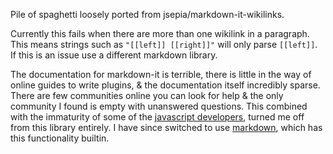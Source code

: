 Pile of spaghetti loosely ported from jsepia/markdown-it-wikilinks.

Currently this fails when there are more than one wikilink in a paragraph. This means strings such as `"[[left]] [[right]]"` will only parse `[[left]]`. If this is an issue use a different markdown library.

The documentation for markdown-it is terrible, there is little in the way of online guides to write plugins, & the documentation itself incredibly sparse. There are few communities online you can look for help & the only community I found is empty with unanswered questions. This combined with the immaturity of some of the [javascript developers], turned me off from this library entirely. I have since switched to use [markdown], which has this functionality builtin.

[javascript developers]: https://github.com/markdown-it/markdown-it/issues/10
[markdown]: https://python-markdown.github.io/
